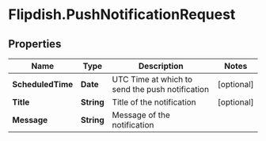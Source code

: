 # Flipdish.PushNotificationRequest

## Properties

Name | Type | Description | Notes
------------ | ------------- | ------------- | -------------
**ScheduledTime** | **Date** | UTC Time at which to send the push notification | [optional] 
**Title** | **String** | Title of the notification | [optional] 
**Message** | **String** | Message of the notification | 



